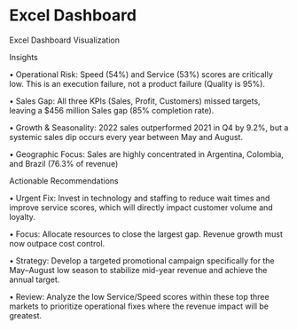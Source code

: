 # Excel Dashboard
Excel Dashboard Visualization

Insights

•	Operational Risk: Speed (54%) and Service (53%) scores are critically low. This is an execution failure, not a product failure (Quality is 95%).

•	Sales Gap: All three KPIs (Sales, Profit, Customers) missed targets, leaving a $456 million Sales gap (85% completion rate).

•	Growth & Seasonality: 2022 sales outperformed 2021 in Q4 by 9.2%, but a systemic sales dip occurs every year between May and August.

•	Geographic Focus: Sales are highly concentrated in Argentina, Colombia, and Brazil (76.3% of revenue) 


Actionable Recommendations

•	Urgent Fix: Invest in technology and staffing to reduce wait times and improve service scores, which will directly impact customer volume and loyalty.

•	Focus: Allocate resources to close the largest gap. Revenue growth must now outpace cost control.

•	Strategy: Develop a targeted promotional campaign specifically for the May–August low season to stabilize mid-year revenue and achieve the annual target.

•	Review: Analyze the low Service/Speed scores within these top three markets to prioritize operational fixes where the revenue impact will be greatest.
